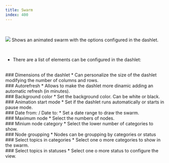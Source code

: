 ```yaml
---
title: Swarm
index: 400
---
```


    
<br />

<img src="/static/images/icons/swarm.png" /> Shows an animated swarm with the options configured in the dashlet.

<br />

* There are a list of elements can be configured in the dashlet:

<br />
### Dimensions of the dashlet
* Can personalize the size of the dashlet modifying the number of columns and rows.

<br />
### Autorefresh
* Allows to make the dashlet more dinamic adding an automatic refresh (in minutes).


<br />
###  Background color
* Set the background color. Can be white or black.

<br />
### Animation start mode
* Set if the dashlet runs automatically or starts in pause mode.

<br />
### Date from: / Date to:
* Set a date range to draw the swarm.

<br />
### Maximum node
* Select the numbers of nodes.

<br />
### Minium node category
* Select the lower number of categories to show. 

<br />
### Node groupping
* Nodes can be groupping by categories or status


<br />
### Select topics in categories
* Select one o more categories to show in the swarm.

<br />
### Select topics in statuses
* Select one o more status to configure the view.
